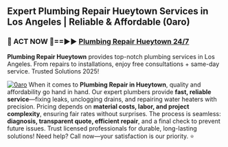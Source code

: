 ## Expert Plumbing Repair Hueytown Services in Los Angeles | Reliable & Affordable (0aro)  

<h3>🚿 ACT NOW 🌟==►► <a href="https://tinyurl.com/2ne6vx2x" rel="nofollow">Plumbing Repair Hueytown 24/7</a></h3>

**Plumbing Repair Hueytown** provides top-notch plumbing services in Los Angeles. From repairs to installations, enjoy free consultations + same-day service. Trusted Solutions 2025!

[![0aro](https://i.imgur.com/4PFF4AK.jpeg)](https://tinyurl.com/2ne6vx2x)
When it comes to **Plumbing Repair in Hueytown**, quality and affordability go hand in hand. Our expert plumbers provide **fast, reliable service**—fixing leaks, unclogging drains, and repairing water heaters with precision. Pricing depends on **material costs, labor, and project complexity**, ensuring fair rates without surprises. The process is seamless: **diagnosis, transparent quote, efficient repair**, and a final check to prevent future issues. Trust licensed professionals for durable, long-lasting solutions! Need help? Call now—your satisfaction is our priority. ⭐